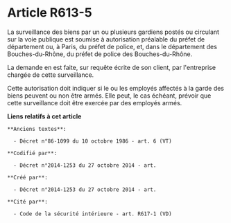 # Article R613-5

La surveillance des biens par un ou plusieurs gardiens postés ou circulant sur la voie publique est soumise à autorisation
préalable du préfet de département ou, à Paris, du préfet de police, et, dans le département des Bouches-du-Rhône, du préfet
de police des Bouches-du-Rhône.

La demande en est faite, sur requête écrite de son client, par l'entreprise chargée de cette surveillance.

Cette autorisation doit indiquer si le ou les employés affectés à la garde des biens peuvent ou non être armés. Elle peut, le
cas échéant, prévoir que cette surveillance doit être exercée par des employés armés.

**Liens relatifs à cet article**

	**Anciens textes**:

	  - Décret n°86-1099 du 10 octobre 1986 - art. 6 (VT)

	**Codifié par**:

	  - Décret n°2014-1253 du 27 octobre 2014 - art.

	**Créé par**:

	  - Décret n°2014-1253 du 27 octobre 2014 - art.

	**Cité par**:

	  - Code de la sécurité intérieure - art. R617-1 (VD)
